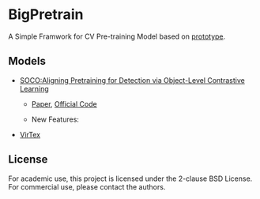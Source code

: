 # BigPretrain
A Simple Framwork for CV Pre-training Model based on [prototype](https://github.com/ModelTC/prototype).


## Models

- [SOCO:Aligning Pretraining for Detection via Object-Level Contrastive Learning](./experiments/SOCO/)
  
  - [Paper](https://arxiv.org/abs/2106.02637), [Official Code](https://github.com/hologerry/SoCo) 

  - New Features: 
  
- [VirTex](./experiments/VirTex/)


## License
For academic use, this project is licensed under the 2-clause BSD License. For commercial use, please contact the authors.